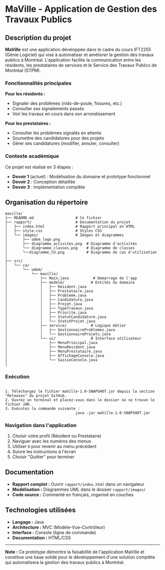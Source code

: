 # MaVille - Application de Gestion des Travaux Publics

## Description du projet

**MaVille** est une application développée dans le cadre du cours IFT2255 (Génie Logiciel) qui vise à automatiser et améliorer la gestion des travaux publics à Montréal. L'application facilite la communication entre les résidents, les prestataires de services et le Service des Travaux Publics de Montréal (STPM).

### Fonctionnalités principales

   **Pour les résidents :**
  - Signaler des problèmes  (nids-de-poule, fissures, etc.)
  - Consulter ses signalements passés
  - Voir les travaux en cours dans son arrondissement

  **Pour les prestataires :**
  - Consulter les problèmes signalés en attente
  - Soumettre des candidatures pour des projets
  - Gérer ses candidatures (modifier, annuler, consulter)

### Contexte académique

Ce projet est réalisé en 3 étapes :
- **Devoir 1** (actuel) : Modélisation du domaine et prototype fonctionnel
- **Devoir 2** : Conception détaillée
- **Devoir 3** : Implémentation complète

## Organisation du répertoire

```
maville/
├── README.md                   # Ce fichier
├── rapport/                    # Documentation du projet
│   ├── index.html              # Rapport principal en HTML
│   ├── style.css               # Styles CSS
│   └── images/                 # Images et diagrammes
│       ├── udem_logo.png       
│       ├── diagramme_activites.png  # Diagramme d'activités
│       └── diagramme_classes.png    # Diagramme de classes
│       └──diagramme_CU.png          # Diagramme de cas d'utilisation
│
├── src/                        
│   └── ca/
│       └── udem/
│           └── maville/
│               ├── Main.java           # Demarrage de l'app
│               ├── modele/            # Entités du domaine
│               │   ├── Resident.java
│               │   ├── Prestataire.java
│               │   ├── Probleme.java
│               │   ├── Candidature.java
│               │   ├── Projet.java
│               │   ├── TypeTravaux.java
│               │   ├── Priorite.java
│               │   ├── StatutCandidature.java
│               │   └── StatutProjet.java
│               ├── service/           # Logique métier
│               │   ├── GestionnaireProblemes.java
│               │   └── GestionnaireProjets.java
│               └── ui/                # Interface utilisateur
│                   ├── MenuPrincipal.java
│                   ├── MenuResident.java
│                   ├── MenuPrestataire.java
│                   ├── AffichageConsole.java
│                   └── SaisieConsole.java
│
```

### Exécution
```

1. Téléchargez le fichier maVille-1.0-SNAPSHOT.jar depuis la section "Releases" du projet GitHub.
2. Ouvrez un terminal et placez-vous dans le dossier où se trouve le fichier JAR.
3. Exécutez la commande suivante :
                                java -jar maVille-1.0-SNAPSHOT.jar
```

### Navigation dans l'application
1. Choisir votre profil (Résident ou Prestataire)
2. Naviguer avec les numéros des menus
3. Utiliser `0` pour revenir au menu précédent
4. Suivre les instructions à l'écran
5. Choisir "Quitter" pour terminer

## Documentation

- **Rapport complet :** Ouvrir `rapport/index.html` dans un navigateur
- **Modélisation :** Diagrammes UML dans le dossier `rapport/images/`
- **Code source :** Commenté en français, organisé en couches

## Technologies utilisées

- **Langage :** Java
- **Architecture :** MVC (Modèle-Vue-Contrôleur)
- **Interface :** Console (ligne de commande)
- **Documentation :** HTML/CSS 

---

**Note :** Ce prototype démontre la faisabilité de l'application MaVille et constitue une base solide pour le développement d'une solution complète qui automatisera la gestion des travaux publics à Montréal.